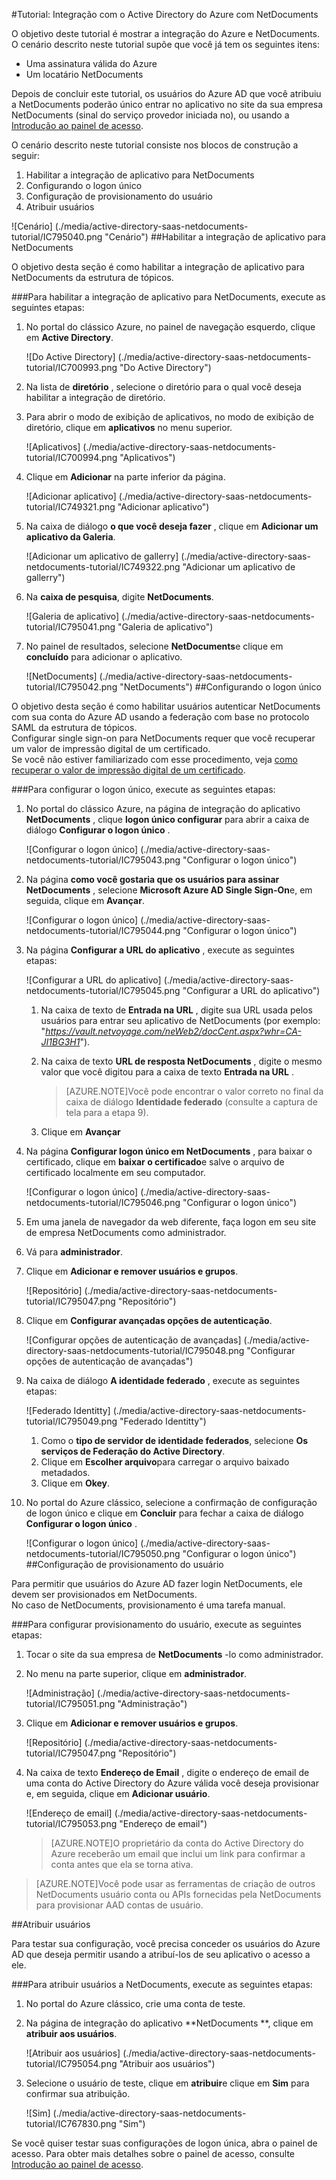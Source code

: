 <properties 
    pageTitle="Tutorial: Integração com o Active Directory do Azure com NetDocuments | Microsoft Azure" 
    description="Saiba como usar NetDocuments com o Azure Active Directory para habilitar o logon único, provisionamento automatizado e muito mais!" 
    services="active-directory" 
    authors="jeevansd"  
    documentationCenter="na" 
    manager="femila"/>
<tags 
    ms.service="active-directory" 
    ms.devlang="na" 
    ms.topic="article" 
    ms.tgt_pltfrm="na" 
    ms.workload="identity" 
    ms.date="09/29/2016" 
    ms.author="jeedes" />

#<a name="tutorial-azure-active-directory-integration-with-netdocuments"></a>Tutorial: Integração com o Active Directory do Azure com NetDocuments
  
O objetivo deste tutorial é mostrar a integração do Azure e NetDocuments.  
O cenário descrito neste tutorial supõe que você já tem os seguintes itens:

-   Uma assinatura válida do Azure
-   Um locatário NetDocuments
  
Depois de concluir este tutorial, os usuários do Azure AD que você atribuiu a NetDocuments poderão único entrar no aplicativo no site da sua empresa NetDocuments (sinal do serviço provedor iniciada no), ou usando a [Introdução ao painel de acesso](active-directory-saas-access-panel-introduction.md).
  
O cenário descrito neste tutorial consiste nos blocos de construção a seguir:

1.  Habilitar a integração de aplicativo para NetDocuments
2.  Configurando o logon único
3.  Configuração de provisionamento do usuário
4.  Atribuir usuários

![Cenário] (./media/active-directory-saas-netdocuments-tutorial/IC795040.png "Cenário")
##<a name="enabling-the-application-integration-for-netdocuments"></a>Habilitar a integração de aplicativo para NetDocuments
  
O objetivo desta seção é como habilitar a integração de aplicativo para NetDocuments da estrutura de tópicos.

###<a name="to-enable-the-application-integration-for-netdocuments-perform-the-following-steps"></a>Para habilitar a integração de aplicativo para NetDocuments, execute as seguintes etapas:

1.  No portal do clássico Azure, no painel de navegação esquerdo, clique em **Active Directory**.

    ![Do Active Directory] (./media/active-directory-saas-netdocuments-tutorial/IC700993.png "Do Active Directory")

2.  Na lista de **diretório** , selecione o diretório para o qual você deseja habilitar a integração de diretório.

3.  Para abrir o modo de exibição de aplicativos, no modo de exibição de diretório, clique em **aplicativos** no menu superior.

    ![Aplicativos] (./media/active-directory-saas-netdocuments-tutorial/IC700994.png "Aplicativos")

4.  Clique em **Adicionar** na parte inferior da página.

    ![Adicionar aplicativo] (./media/active-directory-saas-netdocuments-tutorial/IC749321.png "Adicionar aplicativo")

5.  Na caixa de diálogo **o que você deseja fazer** , clique em **Adicionar um aplicativo da Galeria**.

    ![Adicionar um aplicativo de gallerry] (./media/active-directory-saas-netdocuments-tutorial/IC749322.png "Adicionar um aplicativo de gallerry")

6.  Na **caixa de pesquisa**, digite **NetDocuments**.

    ![Galeria de aplicativo] (./media/active-directory-saas-netdocuments-tutorial/IC795041.png "Galeria de aplicativo")

7.  No painel de resultados, selecione **NetDocuments**e clique em **concluído** para adicionar o aplicativo.

    ![NetDocuments] (./media/active-directory-saas-netdocuments-tutorial/IC795042.png "NetDocuments")
##<a name="configuring-single-sign-on"></a>Configurando o logon único
  
O objetivo desta seção é como habilitar usuários autenticar NetDocuments com sua conta do Azure AD usando a federação com base no protocolo SAML da estrutura de tópicos.  
Configurar single sign-on para NetDocuments requer que você recuperar um valor de impressão digital de um certificado.  
Se você não estiver familiarizado com esse procedimento, veja [como recuperar o valor de impressão digital de um certificado](http://youtu.be/YKQF266SAxI).

###<a name="to-configure-single-sign-on-perform-the-following-steps"></a>Para configurar o logon único, execute as seguintes etapas:

1.  No portal do clássico Azure, na página de integração do aplicativo **NetDocuments** , clique **logon único configurar** para abrir a caixa de diálogo **Configurar o logon único** .

    ![Configurar o logon único] (./media/active-directory-saas-netdocuments-tutorial/IC795043.png "Configurar o logon único")

2.  Na página **como você gostaria que os usuários para assinar NetDocuments** , selecione **Microsoft Azure AD Single Sign-On**e, em seguida, clique em **Avançar**.

    ![Configurar o logon único] (./media/active-directory-saas-netdocuments-tutorial/IC795044.png "Configurar o logon único")

3.  Na página **Configurar a URL do aplicativo** , execute as seguintes etapas:

    ![Configurar a URL do aplicativo] (./media/active-directory-saas-netdocuments-tutorial/IC795045.png "Configurar a URL do aplicativo")

    1.  Na caixa de texto de **Entrada na URL** , digite sua URL usada pelos usuários para entrar seu aplicativo de NetDocuments (por exemplo: "*https://vault.netvoyage.com/neWeb2/docCent.aspx?whr=CA-JI1BG3H1*").
    2.  Na caixa de texto **URL de resposta NetDocuments** , digite o mesmo valor que você digitou para a caixa de texto **Entrada na URL** .  

        >[AZURE.NOTE]Você pode encontrar o valor correto no final da caixa de diálogo **Identidade federado** (consulte a captura de tela para a etapa 9).

    3.  Clique em **Avançar**

4.  Na página **Configurar logon único em NetDocuments** , para baixar o certificado, clique em **baixar o certificado**e salve o arquivo de certificado localmente em seu computador.

    ![Configurar o logon único] (./media/active-directory-saas-netdocuments-tutorial/IC795046.png "Configurar o logon único")

5.  Em uma janela de navegador da web diferente, faça logon em seu site de empresa NetDocuments como administrador.

6.  Vá para **administrador**.

7.  Clique em **Adicionar e remover usuários e grupos**.

    ![Repositório] (./media/active-directory-saas-netdocuments-tutorial/IC795047.png "Repositório")

8.  Clique em **Configurar avançadas opções de autenticação**.

    ![Configurar opções de autenticação de avançadas] (./media/active-directory-saas-netdocuments-tutorial/IC795048.png "Configurar opções de autenticação de avançadas")

9.  Na caixa de diálogo **A identidade federado** , execute as seguintes etapas:

    ![Federado Identitty] (./media/active-directory-saas-netdocuments-tutorial/IC795049.png "Federado Identitty")

    1.  Como o **tipo de servidor de identidade federados**, selecione **Os serviços de Federação do Active Directory**.
    2.  Clique em **Escolher arquivo**para carregar o arquivo baixado metadados.
    3.  Clique em **Okey**.

10. No portal do Azure clássico, selecione a confirmação de configuração de logon único e clique em **Concluir** para fechar a caixa de diálogo **Configurar o logon único** .

    ![Configurar o logon único] (./media/active-directory-saas-netdocuments-tutorial/IC795050.png "Configurar o logon único")
##<a name="configuring-user-provisioning"></a>Configuração de provisionamento do usuário
  
Para permitir que usuários do Azure AD fazer login NetDocuments, ele devem ser provisionados em NetDocuments.  
No caso de NetDocuments, provisionamento é uma tarefa manual.

###<a name="to-configure-user-provisioning-perform-the-following-steps"></a>Para configurar provisionamento do usuário, execute as seguintes etapas:

1.  Tocar o site da sua empresa de **NetDocuments** -lo como administrador.

2.  No menu na parte superior, clique em **administrador**.

    ![Administração] (./media/active-directory-saas-netdocuments-tutorial/IC795051.png "Administração")

3.  Clique em **Adicionar e remover usuários e grupos**.

    ![Repositório] (./media/active-directory-saas-netdocuments-tutorial/IC795047.png "Repositório")

4.  Na caixa de texto **Endereço de Email** , digite o endereço de email de uma conta do Active Directory do Azure válida você deseja provisionar e, em seguida, clique em **Adicionar usuário**.

    ![Endereço de email] (./media/active-directory-saas-netdocuments-tutorial/IC795053.png "Endereço de email")

    >[AZURE.NOTE]O proprietário da conta do Active Directory do Azure receberão um email que inclui um link para confirmar a conta antes que ela se torna ativa.

>[AZURE.NOTE]Você pode usar as ferramentas de criação de outros NetDocuments usuário conta ou APIs fornecidas pela NetDocuments para provisionar AAD contas de usuário.

##<a name="assigning-users"></a>Atribuir usuários
  
Para testar sua configuração, você precisa conceder os usuários do Azure AD que deseja permitir usando a atribuí-los de seu aplicativo o acesso a ele.

###<a name="to-assign-users-to-netdocuments-perform-the-following-steps"></a>Para atribuir usuários a NetDocuments, execute as seguintes etapas:

1.  No portal do Azure clássico, crie uma conta de teste.

2.  Na página de integração do aplicativo **NetDocuments **, clique em **atribuir aos usuários**.

    ![Atribuir aos usuários] (./media/active-directory-saas-netdocuments-tutorial/IC795054.png "Atribuir aos usuários")

3.  Selecione o usuário de teste, clique em **atribuir**e clique em **Sim** para confirmar sua atribuição.

    ![Sim] (./media/active-directory-saas-netdocuments-tutorial/IC767830.png "Sim")
  
Se você quiser testar suas configurações de logon única, abra o painel de acesso. Para obter mais detalhes sobre o painel de acesso, consulte [Introdução ao painel de acesso](active-directory-saas-access-panel-introduction.md).